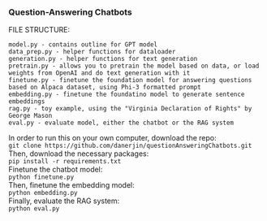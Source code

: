 ### Question-Answering Chatbots  
FILE STRUCTURE:

    model.py - contains outline for GPT model  
    data_prep.py - helper functions for dataloader  
    generation.py - helper functions for text generation  
    pretrain.py - allows you to pretrain the model based on data, or load weights from OpenAI and do text generation with it  
    finetune.py - finetune the foundation model for answering questions based on Alpaca dataset, using Phi-3 formatted prompt  
    embedding.py - finetune the foundatino model to generate sentence embeddings
    rag.py - toy example, using the "Virginia Declaration of Rights" by George Mason
    eval.py - evaluate model, either the chatbot or the RAG system
  
In order to run this on your own computer, download the repo:   
`git clone https://github.com/danerjin/questionAnsweringChatbots.git`    
Then, download the necessary packages:    
`pip install -r requirements.txt`   
Finetune the chatbot model:    
`python finetune.py`    
Then, finetune the embedding model:  
`python embedding.py`  
Finally, evaluate the RAG system:   
`python eval.py`